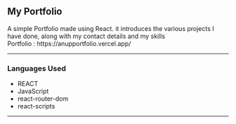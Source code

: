 <h2>My Portfolio</h2>
A simple Portfolio made using React. it introduces the various projects I have done, along with my contact details and my skills

</br>
Portfolio : https://anupportfolio.vercel.app/

<hr/>
<h3>Languages Used</h3>

* REACT
* JavaScript
* react-router-dom
* react-scripts

<hr/>
<!-- 
## Sneak Peak
#### Home Page
<img width="600px" src="https://user-images.githubusercontent.com/86405837/139438524-23bdafd5-0f50-4b6b-a46c-0b101bcdcb30.png"/>

#### Projects Page
<img width="600px" src="https://user-images.githubusercontent.com/86405837/139438532-38cbb1f6-8a59-4af0-8ea7-6b875dfaa654.png"/>

#### About Page
<img width="600px" src="https://user-images.githubusercontent.com/86405837/139438534-7d03744b-311f-4aad-aa23-3c607192529a.png"/>

#### Skills Page
<img width="600px" src="https://user-images.githubusercontent.com/86405837/139438537-4e117232-1ba1-49b4-bb7b-4dfa394f734a.png"/> -->



## Installation and Setup Instructions
Clone this repository.

You will need node and npm installed globally on your machine. 

Inside Client install with npm


```bash
  npm install
```

To Run Test Suite: npm test To Start Server: npm start

To Visit App: localhost:3000/
